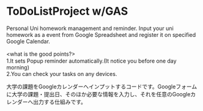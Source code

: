 # ToDoListProject w/GAS
Personal Uni homework management and reminder. Input your uni homework as a event from Google Spreadsheet and register it on specified Google Calendar.

<what is the good points?>　<br>
1.It sets Popup reminder automatically.(It notice you before one day morning)<br>
2.You can check your tasks on any devices.

大学の課題をGoogleカレンダーへインプットするコードです。Googleフォームに大学の課題・提出日、そのほか必要な情報を入力し、それを任意のGoogleカレンダーへ出力する仕組みです。
